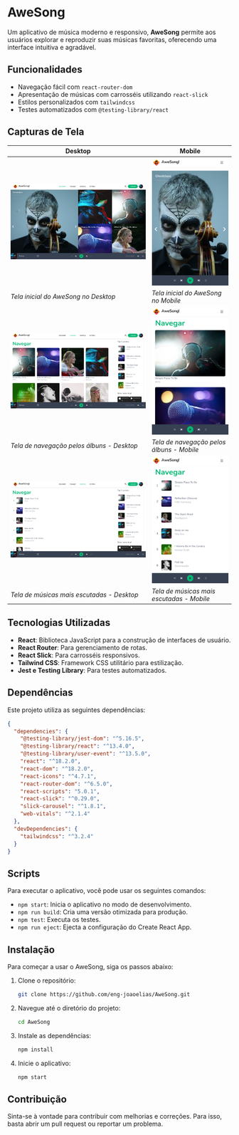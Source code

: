 # AweSong

Um aplicativo de música moderno e responsivo, **AweSong** permite aos usuários explorar e reproduzir suas músicas favoritas, oferecendo uma interface intuitiva e agradável.

## Funcionalidades

- Navegação fácil com `react-router-dom`
- Apresentação de músicas com carrosséis utilizando `react-slick`
- Estilos personalizados com `tailwindcss`
- Testes automatizados com `@testing-library/react`

## Capturas de Tela

| Desktop                                             | Mobile                                             |
|----------------------------------------------------|---------------------------------------------------|
| ![Tela Inicial](screenshots/start-desktop.png)    | ![Tela Inicial Mobile](screenshots/start-mobile.png)  |
| *Tela inicial do AweSong no Desktop*               | *Tela inicial do AweSong no Mobile*               |
| ![Tela de navegação pelos álbuns - Desktop](screenshots/browse-desktop.png) | ![Tela de navegação pelos álbuns - Mobile](screenshots/browse-mobile.png) |
| *Tela de navegação pelos álbuns - Desktop*         | *Tela de navegação pelos álbuns - Mobile*         |
| ![Tela de músicas mais escutadas - Desktop](screenshots/more-listened-songs-desktop.png) | ![Tela de músicas mais escutadas - Mobile](screenshots/more-listened-songs-mobile.png) |
| *Tela de músicas mais escutadas - Desktop*         | *Tela de músicas mais escutadas - Mobile*         |


## Tecnologias Utilizadas

- **React**: Biblioteca JavaScript para a construção de interfaces de usuário.
- **React Router**: Para gerenciamento de rotas.
- **React Slick**: Para carrosséis responsivos.
- **Tailwind CSS**: Framework CSS utilitário para estilização.
- **Jest e Testing Library**: Para testes automatizados.

## Dependências

Este projeto utiliza as seguintes dependências:

```json
{
  "dependencies": {
    "@testing-library/jest-dom": "^5.16.5",
    "@testing-library/react": "^13.4.0",
    "@testing-library/user-event": "^13.5.0",
    "react": "^18.2.0",
    "react-dom": "^18.2.0",
    "react-icons": "^4.7.1",
    "react-router-dom": "^6.5.0",
    "react-scripts": "5.0.1",
    "react-slick": "^0.29.0",
    "slick-carousel": "^1.8.1",
    "web-vitals": "^2.1.4"
  },
  "devDependencies": {
    "tailwindcss": "^3.2.4"
  }
}
```

## Scripts

Para executar o aplicativo, você pode usar os seguintes comandos:

- `npm start`: Inicia o aplicativo no modo de desenvolvimento.
- `npm run build`: Cria uma versão otimizada para produção.
- `npm test`: Executa os testes.
- `npm run eject`: Ejecta a configuração do Create React App.

## Instalação

Para começar a usar o AweSong, siga os passos abaixo:

1. Clone o repositório:
   ```bash
   git clone https://github.com/eng-joaoelias/AweSong.git
   ```
2. Navegue até o diretório do projeto:
   ```bash
   cd AweSong
   ```
3. Instale as dependências:
   ```bash
   npm install
   ```
4. Inicie o aplicativo:
   ```bash
   npm start
   ```

## Contribuição

Sinta-se à vontade para contribuir com melhorias e correções. Para isso, basta abrir um pull request ou reportar um problema.
